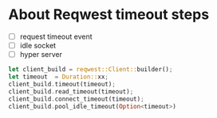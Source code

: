 # About Reqwest timeout steps
- [ ] request timeout event
- [ ] idle socket
- [ ] hyper server

```rust
let client_build = reqwest::Client::builder();
let timeout  = Duration::xx;
client_build.timeout(timeout);
client_build.read_timeout(timeout);
client_build.connect_timeout(timeout);
client_build.pool_idle_timeout(Option<timeout>)
```

